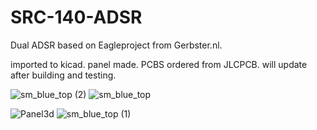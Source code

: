 

# SRC-140-ADSR
 Dual ADSR based on Eagleproject from Gerbster.nl.

imported to kicad. panel made.
PCBS ordered from JLCPCB. will update after building and testing.

![sm_blue_top (2)](https://github.com/user-attachments/assets/fc1d1554-27cb-4c8c-a8b2-fda8479aabda)
![sm_blue_top](https://github.com/user-attachments/assets/d5f1666e-39ae-4a65-9e3a-f1f42b4aa237)


![Panel3d](https://github.com/user-attachments/assets/840ebbcf-f82f-40d6-84c0-4901da134988)
![sm_blue_top (1)](https://github.com/user-attachments/assets/0ab03374-cfa5-4892-a575-4a742089ea6f)
